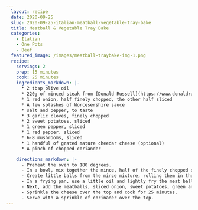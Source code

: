 ```yaml
---
  layout: recipe
  date: 2020-09-25
  slug: 2020-09-25-italian-meatball-vegetable-tray-bake
  title: Meatball & Vegetable Tray Bake
  categories:
    - Italian
    - One Pots
    - Beef
  featured_image: /images/meatball-traybake-img-1.png
  recipe:
    servings: 2
    prep: 15 minutes
    cook: 25 minutes
    ingredients_markdown: |-
      * 2 tbsp olive oil
      * 220g of minced steak from [Donald Russell](https://www.donaldrussell.com/minced-steak.html)
      * 1 red onion, half finely chopped, the other half sliced
      * A few splashes of Worcesershire sauce
      * salt and pepper, to taste
      * 3 garlic cloves, finely chopped
      * 2 sweet potatoes, sliced 
      * 1 green pepper, sliced
      * 1 red pepper, sliced
      * 6-8 mushrooms, sliced
      * 1 handful of grated mature cheedar cheese (optional)
      * A pinch of chopped coriander

    directions_markdown: |-
      - Preheat the oven to 180 degrees.
      - In a bowl, mix together the mince, half of the finely chopped onion, garlic, salt, pepper and Worcestershire sauce as evenly as possible with a light drizzle of olive oil. 
      - Create little balls from the mince mixture, rolling them in the palm of your hands. You want to aim for 8 meatballs (4 per person).
      - In a frying pan, use a little oil and lightly fry the meat balls until browned.
      - Next, add the meatballs, sliced onion, sweet potatoes, green and red peppers and mushrooms. Drizzle the remaining olive oil over them and shake the tray to mix evenly. Add salt and pepper as desired.
      - Sprinkle the cheese over the top and cook for 25 minutes.
      - Serve with a sprinkle of corinader over the top.
---
```

